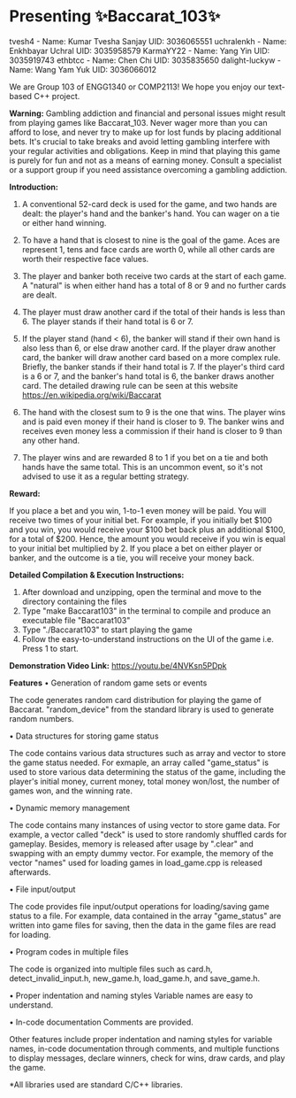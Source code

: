 # Presenting ✨Baccarat_103✨

tvesh4 - Name: Kumar Tvesha Sanjay UID: 3036065551
uchralenkh - Name: Enkhbayar Uchral UID: 3035958579
KarmaYY22 - Name: Yang Yin UID: 3035919743
ethbtcc - Name: Chen Chi UID: 3035835650
dalight-luckyw - Name: Wang Yam Yuk UID: 3036066012

We are Group 103 of ENGG1340 or COMP2113! We hope you enjoy our text-based C++ project.

**Warning:**
Gambling addiction and financial and personal issues might result from playing games like Baccarat_103. Never wager more than you can afford to lose, and never try to make up for lost funds by placing additional bets. It's crucial to take breaks and avoid letting gambling interfere with your regular activities and obligations. Keep in mind that playing this game is purely for fun and not as a means of earning money. Consult a specialist or a support group if you need assistance overcoming a gambling addiction.

**Introduction:**

1. A conventional 52-card deck is used for the game, and two hands are dealt: the player's hand and the banker's hand. You can wager on a tie or either hand winning.

2. To have a hand that is closest to nine is the goal of the game. Aces are represent 1, tens and face cards are worth 0, while all other cards are worth their respective face values.

3. The player and banker both receive two cards at the start of each game. A "natural" is when either hand has a total of 8 or 9 and no further cards are dealt.

4. The player must draw another card if the total of their hands is less than 6. The player stands if their hand total is 6 or 7.

5. If the player stand (hand < 6), the banker will stand if their own hand is also less than 6, or else draw another card. If the player draw another card, the banker will draw another card based on a more complex rule. Briefly, the banker stands if their hand total is 7. If the player's third card is a 6 or 7, and the banker's hand total is 6, the banker draws another card. The detailed drawing rule can be seen at this website https://en.wikipedia.org/wiki/Baccarat

6. The hand with the closest sum to 9 is the one that wins. The player wins and is paid even money if their hand is closer to 9. The banker wins and receives even money less a commission if their hand is closer to 9 than any other hand.

7. The player wins and are rewarded 8 to 1 if you bet on a tie and both hands have the same total. This is an uncommon event, so it's not advised to use it as a regular betting strategy.

**Reward:**

If you place a bet and you win, 1-to-1 even money will be paid. You will receive two times of your initial bet.
For example, if you initially bet $100 and you win, you would receive your $100 bet back plus an additional $100, for a total of $200. Hence, the amount you would receive if you win is equal to your initial bet multiplied by 2.
If you place a bet on either player or banker, and the outcome is a tie, you will receive your money back.

**Detailed Compilation & Execution Instructions:**

1. After download and unzipping, open the terminal and move to the directory containing the files
2. Type "make Baccarat103" in the terminal to compile and produce an executable file "Baccarat103"
3. Type "./Baccarat103" to start playing the game
4. Follow the easy-to-understand instructions on the UI of the game i.e. Press 1 to start.

**Demonstration Video Link:**
https://youtu.be/4NVKsn5PDpk

**Features**
• Generation of random game sets or events

The code generates random card distribution for playing the game of Baccarat.
"random_device" from the standard library <random> is used to generate random numbers.
    
• Data structures for storing game status

The code contains various data structures such as array and vector to store the game status needed. 
For exmaple, an array called "game_status" is used to store various data determining the status of the game, including the player's initial money, current money, total money won/lost, the number of games won, and the winning rate.
    
• Dynamic memory management

The code contains many instances of using vector to store game data.
For example, a vector called "deck" is used to store randomly shuffled cards for gameplay.
Besides, memory is released after usage by ".clear" and swapping with an empty dummy vector.
For example, the memory of the vector "names" used for loading games in load_game.cpp is released afterwards.
    
• File input/output

The code provides file input/output operations for loading/saving game status to a file.
For example, data contained in the array "game_status" are written into game files for saving, then the data in the game files are read for loading.
    
• Program codes in multiple files

The code is organized into multiple files such as card.h, detect_invalid_input.h, new_game.h, load_game.h, and save_game.h.
    
• Proper indentation and naming styles
    Variable names are easy to understand.
    
• In-code documentation
    Comments are provided.

Other features include proper indentation and naming styles for variable names, in-code documentation through comments, and multiple functions to display messages, declare winners, check for wins, draw cards, and play the game.


*All libraries used are standard C/C++ libraries.








